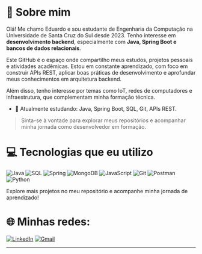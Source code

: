 # 💫 Sobre mim
Olá! Me chamo Eduardo e sou estudante de Engenharia da Computação na Universidade de Santa Cruz do Sul desde 2023. Tenho interesse em **desenvolvimento backend**, especialmente com **Java, Spring Boot e bancos de dados relacionais**.

Este GitHub é o espaço onde compartilho meus estudos, projetos pessoais e atividades acadêmicas. Estou em constante aprendizado, com foco em construir APIs REST, aplicar boas práticas de desenvolvimento e aprofundar meus conhecimentos em arquitetura backend.

Além disso, tenho interesse por temas como IoT, redes de computadores e infraestrutura, que complementam minha formação técnica.

- 🌱 Atualmente estudando: Java, Spring Boot, SQL, Git, APIs REST.

> Sinta-se à vontade para explorar meus repositórios e acompanhar minha jornada como desenvolvedor em formação.

# 💻 Tecnologias que eu utilizo
![Java](https://img.shields.io/badge/java-%23ED8B00.svg?style=for-the-badge&logo=openjdk&logoColor=white)
![SQL](https://img.shields.io/badge/SQL-4479A1?style=for-the-badge&logo=MySQL&logoColor=white)
![Spring](https://img.shields.io/badge/spring-%236DB33F.svg?style=for-the-badge&logo=spring&logoColor=white)
![MongoDB](https://img.shields.io/badge/MongoDB-47A248?style=for-the-badge&logo=MongoDB&logoColor=white)
![JavaScript](https://img.shields.io/badge/JavaScript-F7DF1E?style=for-the-badge&logo=javascript&logoColor=black)
![Git](https://img.shields.io/badge/git-F05032?style=for-the-badge&logo=git&logoColor=white)
![Postman](https://img.shields.io/badge/Postman-FF6C37?style=for-the-badge&logo=postman&logoColor=white)
![Python](https://img.shields.io/badge/Python-3776AB?style=for-the-badge&logo=python&logoColor=white)

Explore mais projetos no meu repositório e acompanhe minha jornada de aprendizado! 

# 🌐 Minhas redes:
[![LinkedIn](https://img.shields.io/badge/LinkedIn-0077B5?style=for-the-badge&logo=linkedin&logoColor=white)](https://www.linkedin.com/in/eduardodccouto)
[![Gmail](https://img.shields.io/badge/Gmail-D14836?style=for-the-badge&logo=gmail&logoColor=white)](mailto:coutoeduardo858@gmail.com)

---






